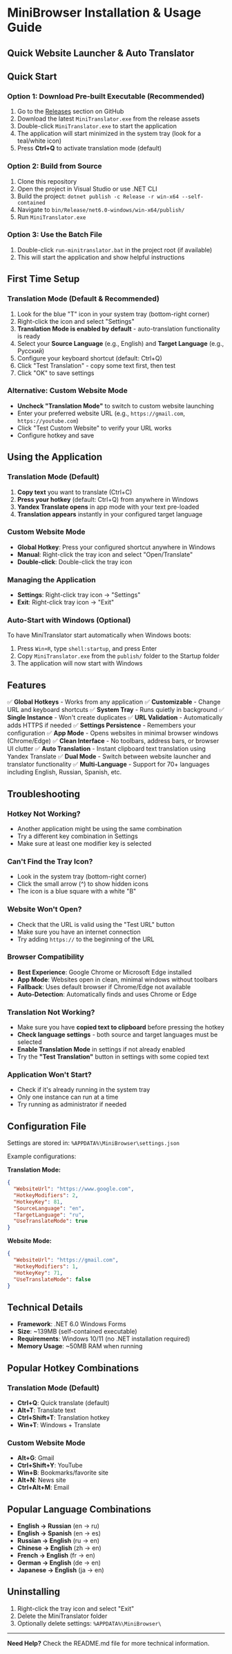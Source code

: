 # MiniBrowser Installation & Usage Guide
## Quick Website Launcher & Auto Translator

## Quick Start

### Option 1: Download Pre-built Executable (Recommended)
1. Go to the [Releases](../../releases) section on GitHub
2. Download the latest `MiniTranslator.exe` from the release assets
3. Double-click `MiniTranslator.exe` to start the application
4. The application will start minimized in the system tray (look for a teal/white icon)
5. Press **Ctrl+Q** to activate translation mode (default)

### Option 2: Build from Source
1. Clone this repository
2. Open the project in Visual Studio or use .NET CLI
3. Build the project: `dotnet publish -c Release -r win-x64 --self-contained`
4. Navigate to `bin/Release/net6.0-windows/win-x64/publish/`
5. Run `MiniTranslator.exe`

### Option 3: Use the Batch File
1. Double-click `run-minitranslator.bat` in the project root (if available)
2. This will start the application and show helpful instructions

## First Time Setup

### Translation Mode (Default & Recommended)
1. Look for the blue "T" icon in your system tray (bottom-right corner)
2. Right-click the icon and select "Settings"
3. **Translation Mode is enabled by default** - auto-translation functionality is ready
4. Select your **Source Language** (e.g., English) and **Target Language** (e.g., Русский)
5. Configure your keyboard shortcut (default: Ctrl+Q)
6. Click "Test Translation" - copy some text first, then test
7. Click "OK" to save settings

### Alternative: Custom Website Mode
- **Uncheck "Translation Mode"** to switch to custom website launching
- Enter your preferred website URL (e.g., `https://gmail.com`, `https://youtube.com`)
- Click "Test Custom Website" to verify your URL works
- Configure hotkey and save

## Using the Application

### Translation Mode (Default)
1. **Copy text** you want to translate (Ctrl+C)
2. **Press your hotkey** (default: Ctrl+Q) from anywhere in Windows
3. **Yandex Translate opens** in app mode with your text pre-loaded
4. **Translation appears** instantly in your configured target language

### Custom Website Mode
- **Global Hotkey**: Press your configured shortcut anywhere in Windows  
- **Manual**: Right-click the tray icon and select "Open/Translate"
- **Double-click**: Double-click the tray icon

### Managing the Application
- **Settings**: Right-click tray icon → "Settings"
- **Exit**: Right-click tray icon → "Exit"

### Auto-Start with Windows (Optional)
To have MiniTranslator start automatically when Windows boots:

1. Press `Win+R`, type `shell:startup`, and press Enter
2. Copy `MiniTranslator.exe` from the `publish/` folder to the Startup folder
3. The application will now start with Windows

## Features

✅ **Global Hotkeys** - Works from any application
✅ **Customizable** - Change URL and keyboard shortcuts
✅ **System Tray** - Runs quietly in background
✅ **Single Instance** - Won't create duplicates
✅ **URL Validation** - Automatically adds HTTPS if needed
✅ **Settings Persistence** - Remembers your configuration
✅ **App Mode** - Opens websites in minimal browser windows (Chrome/Edge)
✅ **Clean Interface** - No toolbars, address bars, or browser UI clutter
✅ **Auto Translation** - Instant clipboard text translation using Yandex Translate
✅ **Dual Mode** - Switch between website launcher and translator functionality
✅ **Multi-Language** - Support for 70+ languages including English, Russian, Spanish, etc.

## Troubleshooting

### Hotkey Not Working?
- Another application might be using the same combination
- Try a different key combination in Settings
- Make sure at least one modifier key is selected

### Can't Find the Tray Icon?
- Look in the system tray (bottom-right corner)
- Click the small arrow (^) to show hidden icons
- The icon is a blue square with a white "B"

### Website Won't Open?
- Check that the URL is valid using the "Test URL" button
- Make sure you have an internet connection
- Try adding `https://` to the beginning of the URL

### Browser Compatibility
- **Best Experience**: Google Chrome or Microsoft Edge installed
- **App Mode**: Websites open in clean, minimal windows without toolbars
- **Fallback**: Uses default browser if Chrome/Edge not available
- **Auto-Detection**: Automatically finds and uses Chrome or Edge

### Translation Not Working?
- Make sure you have **copied text to clipboard** before pressing the hotkey
- **Check language settings** - both source and target languages must be selected
- **Enable Translation Mode** in settings if not already enabled
- Try the **"Test Translation"** button in settings with some copied text

### Application Won't Start?
- Check if it's already running in the system tray
- Only one instance can run at a time
- Try running as administrator if needed

## Configuration File

Settings are stored in: `%APPDATA%\MiniBrowser\settings.json`

Example configurations:

**Translation Mode:**
```json
{
  "WebsiteUrl": "https://www.google.com",
  "HotkeyModifiers": 2,
  "HotkeyKey": 81,
  "SourceLanguage": "en",
  "TargetLanguage": "ru",
  "UseTranslateMode": true
}
```

**Website Mode:**
```json
{
  "WebsiteUrl": "https://gmail.com",
  "HotkeyModifiers": 1,
  "HotkeyKey": 71,
  "UseTranslateMode": false
}
```

## Technical Details

- **Framework**: .NET 6.0 Windows Forms
- **Size**: ~139MB (self-contained executable)
- **Requirements**: Windows 10/11 (no .NET installation required)
- **Memory Usage**: ~50MB RAM when running

## Popular Hotkey Combinations

### Translation Mode (Default)
- **Ctrl+Q**: Quick translate (default)
- **Alt+T**: Translate text
- **Ctrl+Shift+T**: Translation hotkey
- **Win+T**: Windows + Translate

### Custom Website Mode  
- **Alt+G**: Gmail
- **Ctrl+Shift+Y**: YouTube  
- **Win+B**: Bookmarks/favorite site
- **Alt+N**: News site
- **Ctrl+Alt+M**: Email

## Popular Language Combinations

- **English → Russian** (en → ru)
- **English → Spanish** (en → es)  
- **Russian → English** (ru → en)
- **Chinese → English** (zh → en)
- **French → English** (fr → en)
- **German → English** (de → en)
- **Japanese → English** (ja → en)

## Uninstalling

1. Right-click the tray icon and select "Exit"
2. Delete the MiniTranslator folder
3. Optionally delete settings: `%APPDATA%\MiniBrowser\`

---

**Need Help?** Check the README.md file for more technical information. 